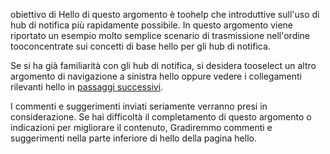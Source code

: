 
obiettivo di Hello di questo argomento è toohelp che introduttive sull'uso di hub di notifica più rapidamente possibile. In questo argomento viene riportato un esempio molto semplice scenario di trasmissione nell'ordine tooconcentrate sui concetti di base hello per gli hub di notifica.

Se si ha già familiarità con gli hub di notifica, si desidera tooselect un altro argomento di navigazione a sinistra hello oppure vedere i collegamenti rilevanti hello in [passaggi successivi](#next-steps).

I commenti e suggerimenti inviati seriamente verranno presi in considerazione. Se hai difficoltà il completamento di questo argomento o indicazioni per migliorare il contenuto, Gradiremmo commenti e suggerimenti nella parte inferiore di hello della pagina hello.

